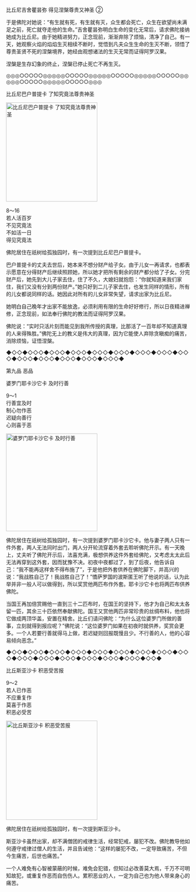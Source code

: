 比丘尼吉舍瞿昙弥 得见涅槃尊贵又神圣 ②



于是佛陀对她说：“有生就有死，有生就有灭，众生都会死亡，众生在欲望尚未满足之前，死亡就夺走他的生命。”吉舍瞿昙弥明白生命的变化无常后，请求佛陀接纳她成为比丘尼。由于她精进努力，正念现前，渐渐弃除了烦恼，清净了自己。有一天，她观察火焰的焰焰生灭相续不断时，觉悟到凡夫众生生命的生灭不断，领悟了尊贵圣贤不死的涅槃境界，她经由观想诸法的生灭无常而证得阿罗汉果。

涅槃是生存幻象的终止，涅槃已停止死亡不再生灭。

◎◎◎○○○○○◎◎◎◎◎○○○○○◎◎◎◎◎○○○○○◎◎◎◎◎○○○○○◎◎◎◎◎○○○○○◎◎◎◎◎○○○○○◎◎◎

比丘尼巴户普提卡 了知究竟法尊贵神圣

<div class="e2">
<img src="images/fjj-40-1.jpg" width="250" height="271" alt="比丘尼巴户普提卡 了知究竟法尊贵神圣"/>
<div>
 <p class="p13-5">8～16<br>
 若人活百岁<br>
 不见究竟法<br>
 不如活一日<br>
 得见究竟法</p> 
</div>
</div>



佛陀居住在祇树给孤独园时，有一次提到比丘尼巴户普提卡。

巴户普提卡的丈夫去世后，她本来不想分财产给子女。由于儿女一再请求，也都表示愿意在分得财产后继续照顾她，所以她才把所有剩余的财产都分给了子女。分完财产后，她先到大儿子家去住，住了不久，大媳妇就抱怨：“你就知道来我们家住，我们又没有分到两份财产。”她只好到二儿子家去住，也发生同样的情形，所有的儿女都说同样的话。她因此对所有的儿女非常失望，请求出家为比丘尼。

她明白自己晚年才出家不能放逸，必须利用有限的生命好好修行，所以日夜精进禅修，正念现前，如法奉行佛陀的教法而证得阿罗汉果。

佛陀说：“实时只活片刻而能见到我所传授的真理，比那活了一百年却不知道真理的人来得殊胜。”佛陀无上的教义是伟大的真理，因为它能使人弃除贪瞋痴的痛苦，消除烦恼，证悟涅槃。

◆◇◇◆◇◇◇◆◇◇◇◆◇◇◇◆◇◇◇◆◇◇◇◆◇◇◇◆◇◇◇◆◇◇◇◆◇◇◇◆◇◇◇◆◇◇◇◆◇◇◇◆◇◇◇◆

第九品 恶品

婆罗门耶卡沙它卡 及时行善

<div class="e2">
<div>
 <p class="p13-5">9～1<br>
 行善宜及时<br>
 制心勿作恶<br>
 迟疑向善行<br>
 心则喜于恶</p> 
</div>
<img src="images/fjj-40-2.jpg" width="250" height="267" alt="婆罗门耶卡沙它卡 及时行善"/>
</div>

佛陀居住在祇树给孤独园时，有一次提到婆罗门耶卡沙它卡。他与妻子两人只有一件外套，两人无法同时出门，两人分开轮流穿着外套去聆听佛陀开示。有一天晚上，丈夫听了佛陀开示后，法喜充满，极想供养这件外套给佛陀，又考虑太太此后无法再穿到这外套，因而犹豫不决。初夜中夜都过了，到了后夜，他告诉自己：“我不能再这样舍不得布施了”，于是他把外套供养在佛陀脚下，并高兴的说：“我战胜自己了！我战胜自己了！”憍萨罗国的波斯匿王听了他说的话，认为此举并非一般人可以做得到，所以奖赏他两匹布作外套。耶卡沙它卡也将两匹布供养佛陀。

当国王再加倍赏赐他一直到三十二匹布时，在国王的坚持下，他才为自己和太太各留一匹，其余三十匹依然奉献佛陀。国王又赏他两匹非常珍贵的丝绸布料，他也将它做成两顶华盖，安置在精舍。比丘们请问佛陀：“为什么这位婆罗门所做的善事，立刻就得到报应呢？”佛陀说：“这位婆罗门如果在初夜时就供养，奖赏会更多。一个人若要行善就得马上做，若迟疑则回报既慢且少。不行善的人，他的心容易倾向恶念。”

◆◇◇◆◇◇◇◆◇◇◇◆◇◇◇◆◇◇◇◆◇◇◇◆◇◇◇◆◇◇◇◆◇◇◇◆◇◇◇◆◇◇◇◆◇◇◇◆◇◇◇◆◇◇◇◆◇◇◇◆◇◇◆

比丘斯亚沙卡 积恶受苦报

<div class="e2">
<div>
 <p class="p13-5">9～2<br>
 若人已作恶<br>
 不应重复作<br>
 莫喜于作恶<br>
 积恶必受苦</p> 
</div>
<img src="images/fjj-40-3.jpg" width="250" height="271" alt="比丘斯亚沙卡 积恶受苦报"/>
</div>

佛陀居住在祇树给孤独园时，有一次提到斯亚沙卡。

斯亚沙卡虽然出家，却不满僧团的戒律生活，经常犯戒，屡犯不改。佛陀教导他如何遵守戒律过僧人的生活，并且告诫他：“这样的屡犯不改，一定导致痛苦，不但今生痛苦，后世也痛苦。”

一个人难免有心智被蒙蔽的时候，难免会犯错，但知过必改善莫大焉，千万不可明知故犯，或重复作恶而自伤伤人。累积恶业的人，一定为自己也为他人带来身心的痛苦。
